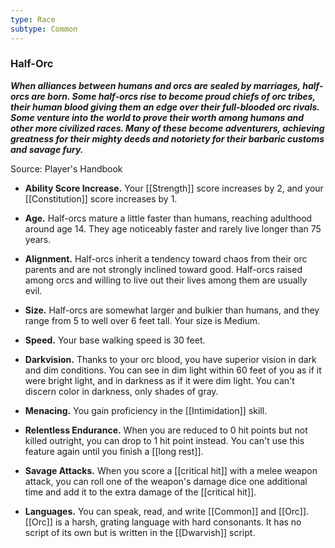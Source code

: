 ```yaml
---
type: Race
subtype: Common
---
```

### Half-Orc

_**When alliances between humans and orcs are sealed by marriages, half-orcs are born. Some half-orcs rise to become proud chiefs of orc tribes, their human blood giving them an edge over their full-blooded orc rivals. Some venture into the world to prove their worth among humans and other more civilized races. Many of these become adventurers, achieving greatness for their mighty deeds and notoriety for their barbaric customs and savage fury.**_

Source: Player's Handbook

- **Ability Score Increase.** Your [[Strength]] score increases by 2, and your [[Constitution]] score increases by 1.

- **Age.** Half-orcs mature a little faster than humans, reaching adulthood around age 14. They age noticeably faster and rarely live longer than 75 years.

- **Alignment.** Half-orcs inherit a tendency toward chaos from their orc parents and are not strongly inclined toward good. Half-orcs raised among orcs and willing to live out their lives among them are usually evil.

- **Size.** Half-orcs are somewhat larger and bulkier than humans, and they range from 5 to well over 6 feet tall. Your size is Medium.

- **Speed.** Your base walking speed is 30 feet.

- **Darkvision.** Thanks to your orc blood, you have superior vision in dark and dim conditions. You can see in dim light within 60 feet of you as if it were bright light, and in darkness as if it were dim light. You can't discern color in darkness, only shades of gray.

- **Menacing.** You gain proficiency in the [[Intimidation]] skill.

- **Relentless Endurance.** When you are reduced to 0 hit points but not killed outright, you can drop to 1 hit point instead. You can't use this feature again until you finish a [[long rest]].

- **Savage Attacks.** When you score a [[critical hit]] with a melee weapon attack, you can roll one of the weapon's damage dice one additional time and add it to the extra damage of the [[critical hit]].

- **Languages.** You can speak, read, and write [[Common]] and [[Orc]]. [[Orc]] is a harsh, grating language with hard consonants. It has no script of its own but is written in the [[Dwarvish]] script. 